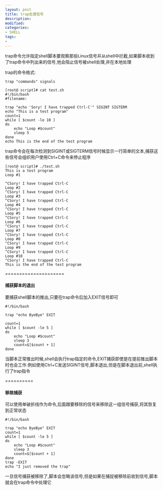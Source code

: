 ```yaml
---
layout: post
title: trap处理信号
description:  
modified: 
categories: 
- SHELL
tags:
- 
---
```


trap命令允许指定shell脚本要观察那些Linux信号并从shell中拦截,如果脚本收到了trap命令中列出来的信号,他会阻止信号被shell处理,并在本地处理

trap的命令格式:
	
	trap "commands" signals

	[root@ script]# cat test.sh 
	#!/bin/bash
	#filename:
	
	trap "echo 'Sory! I have trapped Ctrl-C'" SIGINT SIGTERM
	echo "This is a test program"
	count=1
	while [ $count -le 10 ]
	do
		echo "Loop #$count"
		sleep 5
	done
	echo This is the end of the test program

trap命令会在每次检测到SIGINT或SIGTERM信号时候显示一行简单的文本,捕获这些信号会组织用户使用Ctrl+C命令来停止程序

	[root@ script]# ./test.sh 
	This is a test program
	Loop #1

	^CSory! I have trapped Ctrl-C
	Loop #2
	^CSory! I have trapped Ctrl-C
	Loop #3
	^CSory! I have trapped Ctrl-C
	Loop #4
	^CSory! I have trapped Ctrl-C
	Loop #5
	^CSory! I have trapped Ctrl-C
	Loop #6
	^CSory! I have trapped Ctrl-C
	Loop #7
	^CSory! I have trapped Ctrl-C
	Loop #8
	^CSory! I have trapped Ctrl-C
	Loop #9
	^CSory! I have trapped Ctrl-C
	Loop #10
	^CSory! I have trapped Ctrl-C
	This is the end of the test program


=====================

#### 捕获脚本的退出

要捕获shell脚本的推出,只要在trap命令后加入EXIT信号即可


	#!/bin/bash

	trap "echo ByeBye" EXIT

	count=1
	while [ $count -le 5 ]
	do
		echo "Loop #$count"
		sleep 3
		count=$[$count + 1]
	done

当脚本正常推出时候,shell会执行trap指定的命令,EXIT捕获即使是在提前推出脚本时也会工作.例如使用Ctrl+C发送SIGINT信号,脚本退出,但是在脚本退出前,shell执行了trap指令

==========

#### 移除捕获
可以使用单破折线作为命令,后面跟要移除的信号来移除这一组信号捕获,将其恢复到正常状态

	#!/bin/bash

	trap "echo ByeBye" EXIT
	count=1
	while [ $count -le 5 ]
	do
		echo "Loop #$count"
		sleep 3
		count=$[$count + 1]
	done
	trap -EXIT
	echo "I just removed the trap"

一旦信号捕获被移除了,脚本会忽略该信号,但是如果在捕捉被移除前收到信号,脚本就会在trap命令中处理它



